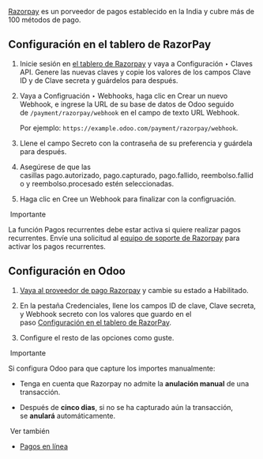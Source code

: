[Razorpay](https://razorpay.com/) es un porveedor de pagos establecido en la India y cubre más de 100 métodos de pago.

## Configuración en el tablero de RazorPay[](https://www.odoo.com/documentation/17.0/es/applications/finance/payment_providers/razorpay.html#configuration-on-razorpay-dashboard "Enlazar permanentemente con este título")

1. Inicie sesión en [el tablero de Razorpay](https://dashboard.razorpay.com/) y vaya a Configuración ‣ Claves API. Genere las nuevas claves y copie los valores de los campos Clave ID y de Clave secreta y guárdelos para después.
    
2. Vaya a Configruación ‣ Webhooks, haga clic en Crear un nuevo Webhook, e ingrese la URL de su base de datos de Odoo seguido de `/payment/razorpay/webhook` en el campo de texto URL Webhook.
    
    Por ejemplo: `https://example.odoo.com/payment/razorpay/webhook`.
    
3. Llene el campo Secreto con la contraseña de su preferencia y guárdela para después.
    
4. Asegúrese de que las casillas pago.autorizado, pago.capturado, pago.fallido, reembolso.fallido y reembolso.procesado estén seleccionadas.
    
5. Haga clic en Cree un Webhook para finalizar con la configruación.
    

 Importante

La función Pagos recurrentes debe estar activa si quiere realizar pagos recurrentes. Envíe una solicitud al [equipo de soporte de Razorpay](https://razorpay.com/support/#request) para activar los pagos recurrentes.

## Configuración en Odoo[](https://www.odoo.com/documentation/17.0/es/applications/finance/payment_providers/razorpay.html#configuration-on-odoo "Enlazar permanentemente con este título")

1. [Vaya al proveedor de pago Razorpay](https://www.odoo.com/documentation/17.0/es/applications/finance/payment_providers.html#payment-providers-add-new) y cambie su estado a Habilitado.
    
2. En la pestaña Credenciales, llene los campos ID de clave, Clave secreta, y Webhook secreto con los valores que guardo en el paso [Configuración en el tablero de RazorPay](https://www.odoo.com/documentation/17.0/es/applications/finance/payment_providers/razorpay.html#payment-providers-razorpay-configure-dashboard).
    
3. Configure el resto de las opciones como guste.
    

 Importante

Si configura Odoo para que capture los importes manualmente:

- Tenga en cuenta que Razorpay no admite la **anulación manual** de una transacción.
    
- Después de **cinco dias**, si no se ha capturado aún la transacción, se **anulará** automáticamente.
    

 Ver también

- [Pagos en línea](https://www.odoo.com/documentation/17.0/es/applications/finance/payment_providers.html)